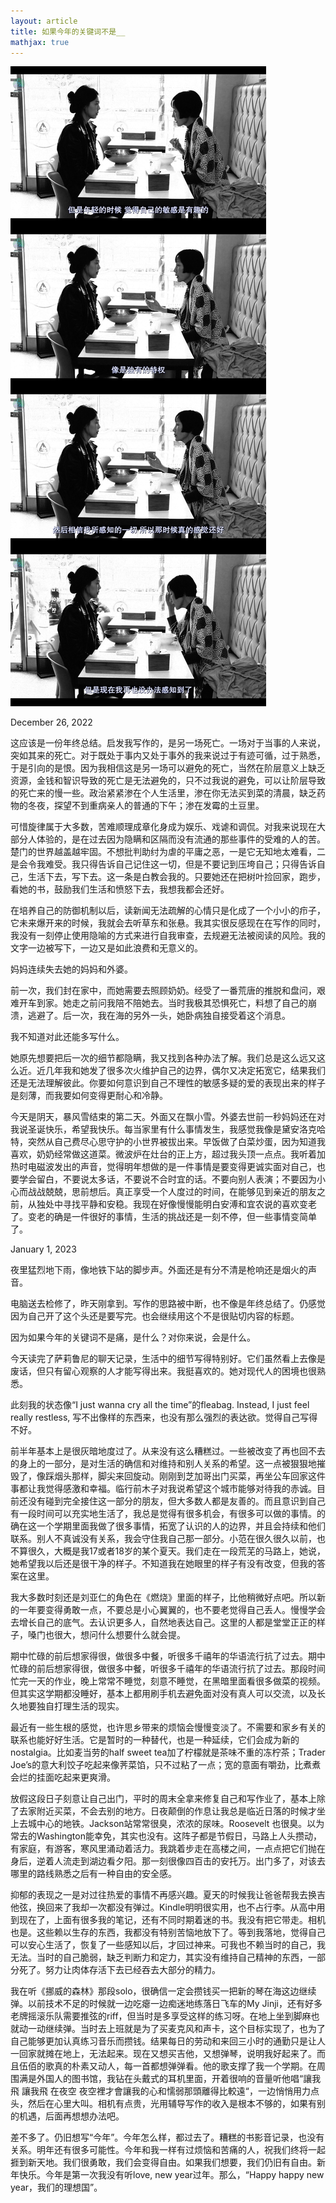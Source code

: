 ```yaml
---
layout: article
title: 如果今年的关键词不是__
mathjax: true
---
```


![test](https://github.com/Yeo6/Yeo6.github.io/raw/08ae926d26acdb80229aa17e83b98e27b78c354d/_pictures/IMG_2454.JPG)

December 26, 2022  
  
这应该是一份年终总结。启发我写作的，是另一场死亡。一场对于当事的人来说，突如其来的死亡。对于既处于事内又处于事外的我来说过于有迹可循，过于熟悉，于是引向的是恨。因为我相信这是另一场可以避免的死亡，当然在阶层意义上缺乏资源，金钱和智识导致的死亡是无法避免的，只不过我说的避免，可以让阶层导致的死亡来的慢一些。政治紧紧渗在个人生活里，渗在你无法买到菜的清晨，缺乏药物的冬夜，探望不到重病亲人的普通的下午；渗在发霉的土豆里。  
  
可惜旋律属于大多数，苦难顺理成章化身成为娱乐、戏谑和调侃。对我来说现在大部分人体验的，是在过去因为隐瞒和区隔而没有流通的那些事件的受难的人的苦。楚门的世界越盖越牢固。不想批判助纣为虐的平庸之恶，一是它无知地太难看，二是会令我难受。我只得告诉自己记住这一切，但是不要记到压垮自己；只得告诉自己，生活下去，写下去。这一条是白教会我的。只要她还在把树叶捡回家，跑步，看她的书，鼓励我们生活和愤怒下去，我想我都会还好。  
  
在培养自己的防御机制以后，读新闻无法疏解的心情只是化成了一个小小的疖子，它未来爆开来的时候，我就会去听草东和张悬。我其实很反感现在在写作的同时，我没有一刻停止使用隐喻的方式来进行自我审查，去规避无法被阅读的风险。我的文字一边被写下，一边又是如此浪费和无意义的。  
  
妈妈连续失去她的妈妈和外婆。  
  
前一次，我们封在家中，而她需要去照顾奶奶。经受了一番荒唐的推脱和盘问，艰难开车到家。她走之前问我陪不陪她去。当时我极其恐惧死亡，料想了自己的崩溃，逃避了。后一次，我在海的另外一头，她卧病独自接受着这个消息。  
  
我不知道对此还能多写什么。  
  
她原先想要把后一次的细节都隐瞒，我又找到各种办法了解。我们总是这么远又这么近。近几年我和她发了很多次火维护自己的边界，偶尔又决定拓宽它，结果我们还是无法理解彼此。你要如何意识到自己不理性的敏感多疑的爱的表现出来的样子是刻薄，而我要如何变得更耐心和冷静。  
  
今天是阴天，暴风雪结束的第二天。外面又在飘小雪。外婆去世前一秒妈妈还在对我说圣诞快乐，希望我快乐。每当家里有什么事情发生，我感觉我像是黛安洛克哈特，突然从自己费尽心思守护的小世界被拔出来。早饭做了白菜炒蛋，因为知道我喜欢，奶奶经常做这道菜。微波炉在灶台的正上方，超过我头顶一点点。我听着加热时电磁波发出的声音，觉得明年想做的是一件事情是要变得更诚实面对自己，也要学会留白，不要说太多话，不要说不合时宜的话。不要向别人表演；不要因为小心而战战兢兢，思前想后。真正享受一个人度过的时间，在能够见到亲近的朋友之前，从独处中寻找平静和安稳。我现在好像慢慢能明白安溥和宜农说的喜欢变老了。变老的确是一件很好的事情，生活的挑战还是一刻不停，但一些事情变简单了。  
  
  
January 1, 2023  
  
夜里猛烈地下雨，像地铁下站的脚步声。外面还是有分不清是枪响还是烟火的声音。
  
电脑送去检修了，昨天刚拿到。写作的思路被中断，也不像是年终总结了。仍感觉因为自己开了这个头还是要写完。也会继续用这个不是很贴切内容的标题。  
  
因为如果今年的关键词不是痛，是什么？对你来说，会是什么。  
  
今天读完了萨莉鲁尼的聊天记录，生活中的细节写得特别好。它们虽然看上去像是废话，但只有留心观察的人才能写得出来。我挺喜欢的。她对现代人的困境也很熟悉。  
  
此刻我的状态像“I just wanna cry all the time”的fleabag. Instead, I just feel really restless, 写不出像样的东西来，也没有那么强烈的表达欲。觉得自己写得不好。  
  
前半年基本上是很灰暗地度过了。从来没有这么糟糕过。一些被改变了再也回不去的身上的一部分，是对生活的确信和对维持和别人关系的希望。这一点被狠狠地摧毁了，像踩烟头那样，脚尖来回旋动。刚刚到芝加哥出门买菜，再坐公车回家这件事都让我觉得感激和幸福。临行前木子对我说希望这个城市能够对待我的赤诚。目前还没有碰到完全接住这一部分的朋友，但大多数人都是友善的。而且意识到自己有一段时间可以充实地生活了，我总是觉得有很多机会，有很多可以做的事情。的确在这一个学期里面我做了很多事情，拓宽了认识的人的边界，并且会持续和他们联系。别人不真诚没有关系，我会守住我自己那一部分。小范在很久很久以前，也不算很久，大概是我17或者18岁的某个夏天。我们走在一段荒芜的马路上，她说，她希望我以后还是很干净的样子。不知道我在她眼里的样子有没有改变，但我的答案在这里。  
  
我大多数时刻还是刘亚仁的角色在《燃烧》里面的样子，比他稍微好点吧。所以新的一年要变得勇敢一点，不要总是小心翼翼的，也不要老觉得自己丢人。慢慢学会去增长自己的底气。去认识更多人，自然地表达自己。这里的人都是堂堂正正的样子，嗓门也很大，想问什么想要什么就会提。  
  
期中忙碌的前后想家得很，做很多中餐，听很多千禧年的华语流行抗了过去。期中忙碌的前后想家得很，做很多中餐，听很多千禧年的华语流行抗了过去。那段时间忙完一天的作业，晚上常常不睡觉，刻意不睡觉，在黑暗里面看很多做菜的视频。但其实这学期都没睡好，基本上都用刷手机去避免面对没有真人可以交流，以及长久地要独自打理生活的现实。  
  
最近有一些生根的感觉，也许思乡带来的烦恼会慢慢变淡了。不需要和家乡有关的联系也能好好生活。它是暂时的一种替代，也是一种延续，它们会成为新的nostalgia。比如麦当劳的half sweet tea加了柠檬就是茶味不重的冻柠茶；Trader Joe’s的意大利饺子吃起来像荠菜馅，只不过粘了一点；宽的意面有嚼劲，比煮煮会烂的挂面吃起来更爽滑。  
  
放假这段日子刻意让自己出门，平时的周末全拿来修复自己和写作业了，基本上除了去家附近买菜，不会去别的地方。日夜颠倒的作息让我总是临近日落的时候才坐上去城中心的地铁。Jackson站常常很臭，浓浓的尿味。Roosevelt 也很臭。以为常去的Washington能幸免，其实也没有。这阵子都是节假日，马路上人头攒动，有家庭，有游客，寒风里涌动着活力。我跳着步走在高楼之间，一点点把它们抛在身后，逆着人流走到湖边看夕阳。那一刻很像四百击的安托万。出门多了，对该去哪里的路线熟悉之后有一种自由的安全感。  
  
抑郁的表现之一是对过往热爱的事情不再感兴趣。夏天的时候我让爸爸帮我去换吉他弦，换回来了我却一次都没有弹过。Kindle明明很实用，也不占行李。从高中用到现在了，上面有很多我的笔记，还有不同时期着迷的书。我没有把它带走。相机也是。这些赖以生存的东西，我都没有特别苦恼地放下了。等到我落地，觉得自己可以安心生活了，恢复了一些感知以后，才回过神来。可我也不赖当时的自己，我无法。当时的自己脆弱，缺乏判断力和定力，其实没有维持自己精神的东西，一部分死了。努力让肉体存活下去已经吞去大部分的精力。  
  
我在听《挪威的森林》那段solo，很确信一定会攒钱买一把新的琴在海这边继续弹。以前技术不足的时候就一边吃瘪一边痴迷地练落日飞车的My Jinji，还有好多老牌摇滚乐队需要推弦的riff，但当时是多享受这样的练习呀。在地上坐到脚麻也就动一动继续弹。当时去上班就是为了买麦克风和声卡，这个目标实现了，也为了自己能够更加认真练习音乐而攒钱。结果每日的劳动和来回三小时的通勤只是让人一回家就摊在地上，无法起来。现在又想买吉他，又想弹琴，说明我好起来了。而且伍佰的歌真的朴素又动人，每一首都想弹弹看。他的歌支撑了我一个学期。在周围满是外国人的图书馆，我钻在头戴式的耳机里面，开着很响的音量听他唱“讓我飛 讓我飛 在夜空 夜空裡才會讓我的心和懦弱那頭離得比較遠“，一边悄悄用力点头，然后在心里大叫。相机有点贵，光用辅导写作的收入是根本不够的，如果有别的机遇，后面再想想办法吧。  
  
差不多了。仍旧想写“今年”。今年怎么样，都过去了。糟糕的书影音记录，也没有关系。明年还有很多可能性。今年和我一样有过烦恼和苦痛的人，祝我们终将一起捱到新天地。我们很勇敢，我们会变得自由。如果我们想要，我们仍旧有自由。新年快乐。今年是第一次我没有听love, new year过年。那么，“Happy happy new year，我们的理想国”。
